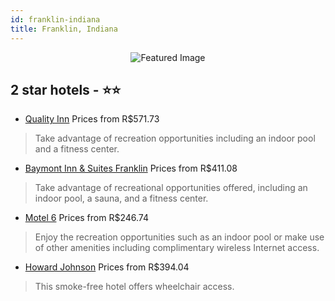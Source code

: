 ```yaml
---
id: franklin-indiana
title: Franklin, Indiana
---
```


<center><img src="https://i.travelapi.com/hotels/1000000/90000/84600/84540/d541b464_z.jpg" alt="Featured Image" /></center>


##  2 star hotels - ⭐️⭐️

-    [Quality Inn](https://us.hurb.com/hotels/franklin/quality-inn-JNP-JP987298?cmp=18055) Prices from R$571.73
   > Take advantage of recreation opportunities including an indoor pool and a fitness center.
-    [Baymont Inn & Suites Franklin](https://us.hurb.com/hotels/franklin/baymont-inn-suites-franklin-JNP-JP026833?cmp=18055) Prices from R$411.08
   > Take advantage of recreational opportunities offered, including an indoor pool, a sauna, and a fitness center.
-    [Motel 6](https://us.hurb.com/hotels/franklin/motel-6-JNP-JP072441?cmp=18055) Prices from R$246.74
   > Enjoy the recreation opportunities such as an indoor pool or make use of other amenities including complimentary wireless Internet access.
-    [Howard Johnson](https://us.hurb.com/hotels/franklin/howard-johnson-JNP-JP745105?cmp=18055) Prices from R$394.04
   > This smoke-free hotel offers wheelchair access.
